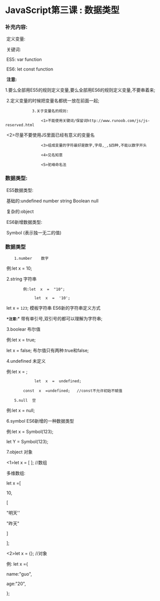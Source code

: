 # JavaScript第三课  : 数据类型

### 	补充内容:

​		定义变量:

​			关键词:

​				ES5:	var	function

​				ES6: let	const	function

​			**注意:**

​				1.要么全部用ES5的规则定义变量,要么全部用ES6的规则定义变量,不要串着来;

​				2.定义变量的时候把变量名都统一放在前面一起;

				3.关于变量名的规则:

					<1>不能使用关键词/保留词http://www.runoob.com/js/js-reserved.html

​					<2>尽量不要使用JS里面已经有意义的变量名

					<3>组成变量的字符最好是数字,字母,_,$四种,不能以数字开头

					<4>见名知意

					<5>驼峰命名法



### 	数据类型:

​		ES5数据类型:

​			基础的:undefined		number		string	Boolean		null

​			复杂的:object

​		ES6新增数据类型:

​			Symbol	(表示独一无二的值)			



###  	数据类型

		1.number	数字

​			例:let  x  =  10;

​		2.string		字符串

			例:let  x  =  "10";

			     let  x  =  '10';

​			     let  x  =  `123`;  	模板字符串   ES6新的字符串定义方式

​		**`*注意`:***  带有单引号,双引号的都可以理解为字符串;

​		3.boolear	布尔值

​			例:let  x  =  true;

​			     let  x  =  false;  	布尔值只有两种:true和false;

​		4.undefined		未定义

​			例:let  x  =  ;

			     let  x  =  undefined;

			const  x  =undefined;  	//const不允许初始不赋值

		5.null	空

​			例:let  x  =  null;

​		6.symbol	ES6新增的一种数据类型

​			例:let  x  =  Symbol(123);

​			     let  Y  =  Symbol(123);

​		7.object		对象

​			<1>let  x  =  [ ];  //数组  	

​				多维数组:

​					let  x  =[

​						    10,

​						     [

​							"明天''

​							"昨天"

​						     ]

​						];

​			<2>let  x  =  {};  //对象

​				例:	let  x  ={

​						name:"guo",

​						age:"20",

​					};